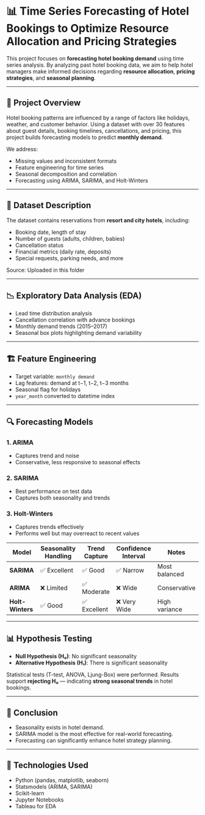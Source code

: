 # 📊 Time Series Forecasting of Hotel Bookings to Optimize Resource Allocation and Pricing Strategies
This project focuses on **forecasting hotel booking demand** using time series analysis. By analyzing past hotel booking data, we aim to help hotel managers make informed decisions regarding **resource allocation**, **pricing strategies**, and **seasonal planning**.



---

## 🧾 Project Overview

Hotel booking patterns are influenced by a range of factors like holidays, weather, and customer behavior. Using a dataset with over 30 features about guest details, booking timelines, cancellations, and pricing, this project builds forecasting models to predict **monthly demand**.

We address:
- Missing values and inconsistent formats
- Feature engineering for time series
- Seasonal decomposition and correlation
- Forecasting using ARIMA, SARIMA, and Holt-Winters

---

## 📁 Dataset Description

The dataset contains reservations from **resort and city hotels**, including:
- Booking date, length of stay
- Number of guests (adults, children, babies)
- Cancellation status
- Financial metrics (daily rate, deposits)
- Special requests, parking needs, and more

Source: Uploaded in this folder

---

## 📉 Exploratory Data Analysis (EDA)

- Lead time distribution analysis
- Cancellation correlation with advance bookings
- Monthly demand trends (2015–2017)
- Seasonal box plots highlighting demand variability



---

## 🏗 Feature Engineering

- Target variable: `monthly demand`
- Lag features: demand at t−1, t−2, t−3 months
- Seasonal flag for holidays
- `year_month` converted to datetime index

---

## 🔍 Forecasting Models

### 1. ARIMA
- Captures trend and noise
- Conservative, less responsive to seasonal effects

### 2. SARIMA
- Best performance on test data
- Captures both seasonality and trends

### 3. Holt-Winters
- Captures trends effectively
- Performs well but may overreact to recent values



| Model        | Seasonality Handling | Trend Capture | Confidence Interval | Notes          |
|--------------|----------------------|---------------|----------------------|----------------|
| **SARIMA**   | ✅ Excellent         | ✅ Good       | ✅ Narrow            | Most balanced  |
| **ARIMA**    | ❌ Limited           | ✅ Moderate   | ❌ Wide              | Conservative   |
| **Holt-Winters** | ✅ Good          | ✅ Excellent   | ❌ Very Wide         | High variance  |

---

## 📊 Hypothesis Testing

- **Null Hypothesis (H₀)**: No significant seasonality
- **Alternative Hypothesis (H₁)**: There is significant seasonality

Statistical tests (T-test, ANOVA, Ljung-Box) were performed. Results support **rejecting H₀** — indicating **strong seasonal trends** in hotel bookings.

---

## 🏁 Conclusion

- Seasonality exists in hotel demand.
- SARIMA model is the most effective for real-world forecasting.
- Forecasting can significantly enhance hotel strategy planning.

---

## 🧠 Technologies Used

- Python (pandas, matplotlib, seaborn)
- Statsmodels (ARIMA, SARIMA)
- Scikit-learn
- Jupyter Notebooks
- Tableau for EDA



